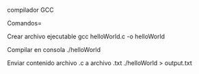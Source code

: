 compilador GCC

Comandos=

Crear archivo ejecutable
gcc helloWorld.c -o helloWorld

Compilar en consola
./helloWorld

Enviar contenido archivo .c a archivo .txt
./helloWorld > output.txt